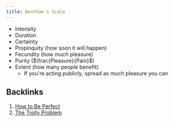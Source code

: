 ```yaml
---
title: Bentham's Scale
---
```


- Intensity
- Duration
- Certainty
- Propinquity (how soon it will happen)
- Fecundity (how much pleasure)
- Purity ($\frac{Pleasure}{Pain}$)
- Extent (how many people benefit)
    - If you're acting publicly, spread as much pleasure you can

## Backlinks

1. [How to Be Perfect](../book-schur-2023)
2. [The Trolly Problem](../trolley-problem)
